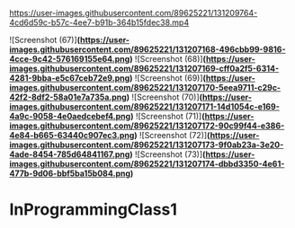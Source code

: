 

https://user-images.githubusercontent.com/89625221/131209764-4cd6d59c-b57c-4ee7-b91b-364b15fdec38.mp4

![Screenshot (67)]**(https://user-images.githubusercontent.com/89625221/131207168-496cbb99-9816-4cce-9c42-576169155e64.png)**
![Screenshot (68)]**(https://user-images.githubusercontent.com/89625221/131207169-cff0a2f5-6314-4281-9bba-e5c67ceb72e9.png)**
![Screenshot (69)]**(https://user-images.githubusercontent.com/89625221/131207170-5eea9711-c29c-42f2-8df2-58a01e7a735a.png)**
![Screenshot (70)]**(https://user-images.githubusercontent.com/89625221/131207171-14d1054c-e169-4a9c-9058-4e0aedcebef4.png)**
![Screenshot (71)]**(https://user-images.githubusercontent.com/89625221/131207172-90c99f44-e386-4e84-b665-63440c907ec3.png)**
![Screenshot (72)]**(https://user-images.githubusercontent.com/89625221/131207173-9f0ab23a-3e20-4ade-8454-785d64841167.png)**
![Screenshot (73)]**(https://user-images.githubusercontent.com/89625221/131207174-dbbd3350-4e61-477b-9d06-bbf5ba15b084.png)**
# InProgrammingClass1

